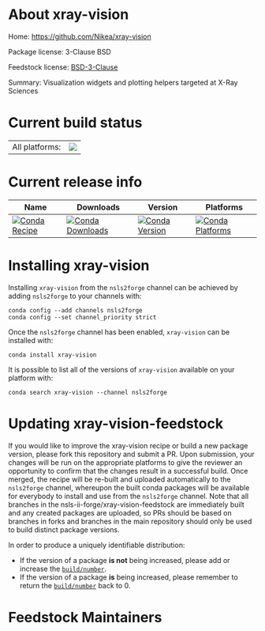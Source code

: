 About xray-vision
=================

Home: https://github.com/Nikea/xray-vision

Package license: 3-Clause BSD

Feedstock license: [BSD-3-Clause](https://github.com/nsls-ii-forge/xray-vision-feedstock/blob/master/LICENSE.txt)

Summary: Visualization widgets and plotting helpers targeted at X-Ray Sciences

Current build status
====================


<table><tr><td>All platforms:</td>
    <td>
      <a href="https://dev.azure.com/nsls2forge/nsls2forge/_build/latest?definitionId=58&branchName=master">
        <img src="https://dev.azure.com/nsls2forge/nsls2forge/_apis/build/status/xray-vision-feedstock?branchName=master">
      </a>
    </td>
  </tr>
</table>

Current release info
====================

| Name | Downloads | Version | Platforms |
| --- | --- | --- | --- |
| [![Conda Recipe](https://img.shields.io/badge/recipe-xray--vision-green.svg)](https://anaconda.org/nsls2forge/xray-vision) | [![Conda Downloads](https://img.shields.io/conda/dn/nsls2forge/xray-vision.svg)](https://anaconda.org/nsls2forge/xray-vision) | [![Conda Version](https://img.shields.io/conda/vn/nsls2forge/xray-vision.svg)](https://anaconda.org/nsls2forge/xray-vision) | [![Conda Platforms](https://img.shields.io/conda/pn/nsls2forge/xray-vision.svg)](https://anaconda.org/nsls2forge/xray-vision) |

Installing xray-vision
======================

Installing `xray-vision` from the `nsls2forge` channel can be achieved by adding `nsls2forge` to your channels with:

```
conda config --add channels nsls2forge
conda config --set channel_priority strict
```

Once the `nsls2forge` channel has been enabled, `xray-vision` can be installed with:

```
conda install xray-vision
```

It is possible to list all of the versions of `xray-vision` available on your platform with:

```
conda search xray-vision --channel nsls2forge
```




Updating xray-vision-feedstock
==============================

If you would like to improve the xray-vision recipe or build a new
package version, please fork this repository and submit a PR. Upon submission,
your changes will be run on the appropriate platforms to give the reviewer an
opportunity to confirm that the changes result in a successful build. Once
merged, the recipe will be re-built and uploaded automatically to the
`nsls2forge` channel, whereupon the built conda packages will be available for
everybody to install and use from the `nsls2forge` channel.
Note that all branches in the nsls-ii-forge/xray-vision-feedstock are
immediately built and any created packages are uploaded, so PRs should be based
on branches in forks and branches in the main repository should only be used to
build distinct package versions.

In order to produce a uniquely identifiable distribution:
 * If the version of a package **is not** being increased, please add or increase
   the [``build/number``](https://docs.conda.io/projects/conda-build/en/latest/resources/define-metadata.html#build-number-and-string).
 * If the version of a package **is** being increased, please remember to return
   the [``build/number``](https://docs.conda.io/projects/conda-build/en/latest/resources/define-metadata.html#build-number-and-string)
   back to 0.

Feedstock Maintainers
=====================


